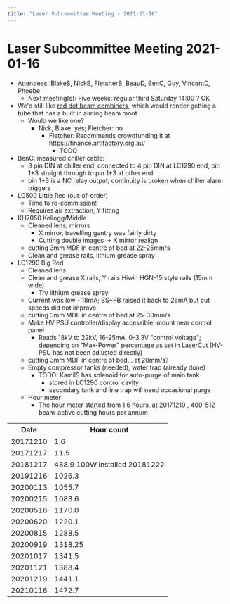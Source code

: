 ```yaml
---
title: "Laser Subcommittee Meeting - 2021-01-16"
---
```

# Laser Subcommittee Meeting 2021-01-16

-   Attendees: BlakeS, NickB, FletcherB, BeauD, BenC, Guy, VincentD, Phoebe
    -   Next meeting(s): Five weeks: regular third Saturday 14:00 ? OK
-   We'd still like [red dot beam combiners](/subcommittee/laser-minutes-20191216), which would render getting a tube that has a built in aiming beam moot
    -   Would we like one?
        -   Nick, Blake: yes; Fletcher: no
            -   Fletcher: Recommends crowdfunding it at <https://finance.artifactory.org.au/>
                -   TODO
-   BenC: measured chiller cable:
    -   3 pin DIN at chiller end, connected to 4 pin DIN at LC1290 end, pin 1+3 straight through to pin 1+3 at other end
    -   pin 1+3 is a NC relay output; continuity is broken when chiller alarm triggers
-   LG500 Little Red (out-of-order)
    -   Time to re-commission!
    -   Requires air extraction, Y fitting
-   KH7050 Kellogg/Middle
    -   Cleaned lens, mirrors
        -   X mirror, travelling gantry was fairly dirty
        -   Cutting double images -\> X mirror realign
    -   cutting 3mm MDF in centre of bed at 22-25mm/s
    -   Clean and grease rails, lithium grease spray
-   LC1290 Big Red
    -   Cleaned lens
    -   Clean and grease X rails, Y rails Hiwin HGN-15 style rails (15mm wide)
        -   Try lithium grease spray
    -   Current was low - 18mA; BS+FB raised it back to 26mA but cut speeds did not improve
    -   cutting 3mm MDF in centre of bed at 25-30mm/s
    -   Make HV PSU controller/display accessible, mount near control panel
        -   Reads 18kV to 22kV, 16-25mA, 0-3.3V "control voltage"; depending on "Max-Power" percentage as set in LaserCut (HV-PSU has not been adjusted directly)
    -   cutting 3mm MDF in centre of bed... at 20mm/s?
    -   Empty compressor tanks (needed), water trap (already done)
        -   TODO: KamilS has solenoid for auto-purge of main tank
            -   stored in LC1290 control cavity
            -   secondary tank and line trap will need occasional purge
    -   Hour meter
        -   The hour meter started from 1.6 hours, at 20171210 , 400-512 beam-active cutting hours per annum

| Date     | Hour count                    |
|----------|-------------------------------|
| 20171210 | 1.6                           |
| 20171217 | 11.5                          |
| 20181217 | 488.9 100W installed 20181222 |
| 20191216 | 1026.3                        |
| 20200113 | 1055.7                        |
| 20200215 | 1083.6                        |
| 20200516 | 1170.0                        |
| 20200620 | 1220.1                        |
| 20200815 | 1288.5                        |
| 20200919 | 1318.25                       |
| 20201017 | 1341.5                        |
| 20201121 | 1388.4                        |
| 20201219 | 1441.1                        |
| 20210116 | 1472.7                        |
